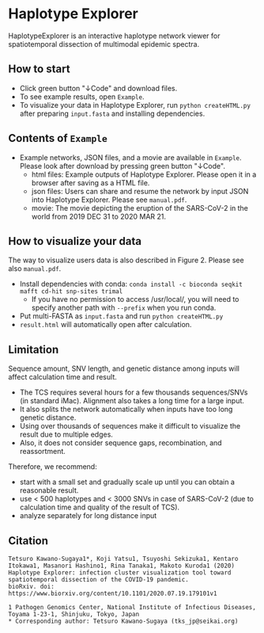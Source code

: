 # Haplotype Explorer

HaplotypeExplorer is an interactive haplotype network viewer for spatiotemporal dissection of multimodal epidemic spectra.

## How to start

- Click green button "↓Code" and download files.
- To see example results, open `Example`.
- To visualize your data in Haplotype Explorer, run `python createHTML.py` after preparing `input.fasta` and installing dependencies.

## Contents of `Example` 

- Example networks, JSON files, and a movie are available in `Example`. Please look after download by pressing green button "↓Code".
  - html files: Example outputs of Haplotype Explorer. Please open it in a browser after saving as a HTML file.
  - json files: Users can share and resume the network by input JSON into Haplotype Explorer. Please see `manual.pdf`.
  - movie: The movie depicting the eruption of the SARS-CoV-2 in the world from 2019 DEC 31 to 2020 MAR 21. 

## How to visualize your data

The way to visualize users data is also described in Figure 2. Please see also `manual.pdf`.

- Install dependencies with conda: `conda install -c bioconda seqkit mafft cd-hit snp-sites trimal`
  - If you have no permission to access /usr/local/, you will need to specify another path with `--prefix` when you run conda.
- Put multi-FASTA as `input.fasta` and run `python createHTML.py`
- `result.html` will automatically open after calculation.

## Limitation

Sequence amount, SNV length, and genetic distance among inputs will affect calculation time and result. 

- The TCS requires several hours for a few thousands sequences/SNVs (in standard iMac). Alignment also takes a long time for a large input.
- It also splits the network automatically when inputs have too long genetic distance.
- Using over thousands of sequences make it difficult to visualize the result due to multiple edges.
- Also, it does not consider sequence gaps, recombination, and reassortment.

Therefore, we recommend:

- start with a small set and gradually scale up until you can obtain a reasonable result.
- use < 500 haplotypes and < 3000 SNVs in case of SARS-CoV-2 (due to calculation time and quality of the result of TCS).
- analyze separately for long distance input

## Citation

```
Tetsuro Kawano-Sugaya1*, Koji Yatsu1, Tsuyoshi Sekizuka1, Kentaro Itokawa1, Masanori Hashino1, Rina Tanaka1, Makoto Kuroda1 (2020)
Haplotype Explorer: infection cluster visualization tool toward spatiotemporal dissection of the COVID-19 pandemic.
bioRxiv. doi: https://www.biorxiv.org/content/10.1101/2020.07.19.179101v1

1 Pathogen Genomics Center, National Institute of Infectious Diseases, Toyama 1-23-1, Shinjuku, Tokyo, Japan
* Corresponding author: Tetsuro Kawano-Sugaya (tks_jp@seikai.org)
```

